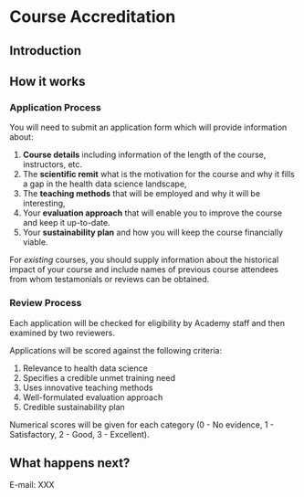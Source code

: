 # Course Accreditation

## Introduction

## How it works

### Application Process

You will need to submit an application form which will provide information about:

1) **Course details** including information of the length of the course, instructors, etc. 
2) The **scientific remit** what is the motivation for the course and why it fills a gap in the health data science landscape,
3) The **teaching methods** that will be employed and why it will be interesting,
4) Your **evaluation approach** that will enable you to improve the course and keep it up-to-date.
5) Your **sustainability plan** and how you will keep the course financially viable.

For *existing* courses, you should supply information about the historical impact of your course and include names of previous course attendees from whom testamonials or reviews can be obtained. 

### Review Process

Each application will be checked for eligibility by Academy staff and then examined by two reviewers. 

Applications will be scored against the following criteria:

1. Relevance to health data science
2. Specifies a credible unmet training need
3. Uses innovative teaching methods
4. Well-formulated evaluation approach
5. Credible sustainability plan
 
Numerical scores will be given for each category (0 - No evidence, 1 - Satisfactory, 2 - Good, 3 - Excellent). 
 
## What happens next?

E-mail: XXX
